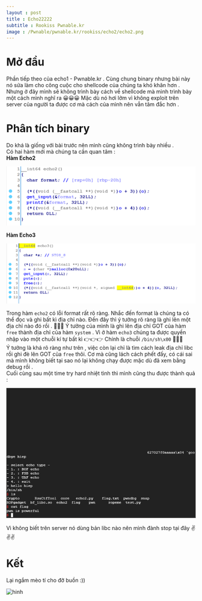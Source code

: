```yaml
---
layout : post  
title : Echo22222 
subtitle : Rookiss Pwnable.kr  
image : /Pwnable/pwnable.kr/rookiss/echo2/echo2.png 
--- 
```


# Mở đầu
Phần tiếp theo của echo1 - Pwnable.kr . Cùng chung binary nhưng bài này nó sửa làm cho công cuộc cho shellcode của chúng ta khó khăn hơn . 
Nhưng ở đây mình sẽ không trình bày cách về shellcode mà mình trình bày một cách mình nghĩ ra 😀😀😀 Mặc dù nó hơi lởm vì không exploit trên
 server của người ta được cơ mà cách của mình nên vẫn tâm đắc hơn . 

# Phân tích binary  
Do khá là giống với bài trước nên mình cũng không trình bày nhiều .  
Có hai hàm mới mà chúng ta cần quan tâm :  
**Hàm Echo2**   

![hinh2](/Pwnable/pwnable.kr/rookiss/echo2/hinh2.PNG)  

**Hàm Echo3**   


![hinh3](/Pwnable/pwnable.kr/rookiss/echo2/hinh3.PNG)  

Trong hàm ```echo2``` có lỗi format rất rõ ràng. Nhắc đến format là chúng ta có thể đọc và ghi bất kì địa chỉ nào. Đến đây thì ý tưởng rõ ràng là 
ghi lên một địa chỉ nào đó rồi . 👻👻👻 Ý tưởng của mình là ghi lên địa chỉ GOT của hàm ```free``` thành địa chỉ của hàm ```system``` . Vì 
ở hàm ```echo3``` chúng ta được quyền nhập vào một chuỗi kí tự bất kì 👉👉👉 Chính là chuỗi ```/bin/sh\x00``` 🌟🌟🌟  
Ý tưởng là khá rõ ràng như trên , việc còn lại chỉ là tìm cách leak địa chỉ libc rồi ghi đè lên GOT của ```free``` thôi. Cơ mà cũng lách cách
phết đấy, có cái sai mà mình không biết tại sao nó lại không chạy được mặc dù đã xem bằng debug rồi .  
Cuối cùng sau một time try hard nhiệt tình thì mình cũng thu được thành quả :  


![hinh1](/Pwnable/pwnable.kr/rookiss/echo2/hinh1.PNG)  

Vì không biết trên server nó dùng bản libc nào nên mình đành stop tại đây ✌️✌️✌️

# Kết  
Lại ngắm mèo tí cho đỡ buồn :))   


![hinh](https://encrypted-tbn0.gstatic.com/images?q=tbn:ANd9GcR4Q0dbeMISi2Mk2JRgoGzoF6m7wm3RQaA3TjqlOGdp17UOs65U)
